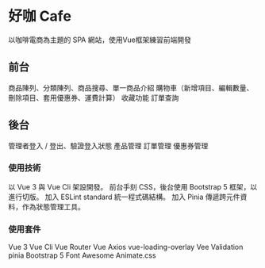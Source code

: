 # 好咖 Cafe
以咖啡電商為主題的 SPA 網站，使用Vue框架練習前端開發

## 前台
商品陳列、分類陳列、商品搜尋、單一商品介紹
購物車（新增項目、編輯數量、刪除項目、套用優惠券、運費計算）
收藏功能
訂單查詢

## 後台
管理者登入 / 登出、驗證登入狀態
產品管理
訂單管理
優惠券管理

### 使用技術
以 Vue 3 與 Vue Cli 架設開發。
前台手刻 CSS，後台使用 Bootstrap 5 框架，以進行切版。
加入 ESLint standard 統一程式碼結構。
加入 Pinia 傳遞跨元件資料，作為狀態管理工具。

### 使用套件
Vue 3
Vue Cli
Vue Router
Vue Axios
vue-loading-overlay
Vee Validation
pinia
Bootstrap 5
Font Awesome
Animate.css

